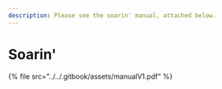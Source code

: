 ```yaml
---
description: Please see the soarin' manual, attached below.
---
```


# Soarin'

{% file src="../../.gitbook/assets/manualV1.pdf" %}
